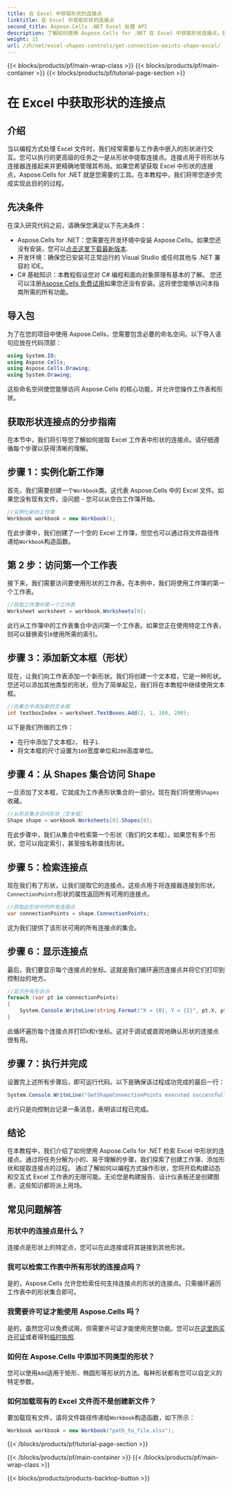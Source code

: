 ```yaml
---
title: 在 Excel 中获取形状的连接点
linktitle: 在 Excel 中获取形状的连接点
second_title: Aspose.Cells .NET Excel 处理 API
description: 了解如何使用 Aspose.Cells for .NET 在 Excel 中获取形状连接点。按照我们的分步指南，以编程方式轻松提取和显示形状点。
weight: 11
url: /zh/net/excel-shapes-controls/get-connection-points-shape-excel/
---
```


{{< blocks/products/pf/main-wrap-class >}}
{{< blocks/products/pf/main-container >}}
{{< blocks/products/pf/tutorial-page-section >}}

# 在 Excel 中获取形状的连接点

## 介绍
当以编程方式处理 Excel 文件时，我们经常需要与工作表中嵌入的形状进行交互。您可以执行的更高级的任务之一是从形状中提取连接点。连接点用于将形状与连接器连接起来并更精确地管理其布局。如果您希望获取 Excel 中形状的连接点，Aspose.Cells for .NET 就是您需要的工具。在本教程中，我们将带您逐步完成实现此目的的过程。
## 先决条件
在深入研究代码之前，请确保您满足以下先决条件：
- Aspose.Cells for .NET：您需要在开发环境中安装 Aspose.Cells。如果您还没有安装，您可以[点击这里下载最新版本](https://releases.aspose.com/cells/net/).
- 开发环境：确保您已安装可正常运行的 Visual Studio 或任何其他与 .NET 兼容的 IDE。
- C# 基础知识：本教程假设您对 C# 编程和面向对象原理有基本的了解。
您还可以注册[Aspose.Cells 免费试用](https://releases.aspose.com/)如果您还没有安装。这将使您能够访问本指南所需的所有功能。

## 导入包
为了在您的项目中使用 Aspose.Cells，您需要包含必要的命名空间。以下导入语句应放在代码顶部：
```csharp
using System.IO;
using Aspose.Cells;
using Aspose.Cells.Drawing;
using System.Drawing;
```
这些命名空间使您能够访问 Aspose.Cells 的核心功能，并允许您操作工作表和形状。

## 获取形状连接点的分步指南
在本节中，我们将引导您了解如何提取 Excel 工作表中形状的连接点。请仔细遵循每个步骤以获得清晰的理解。
## 步骤 1：实例化新工作簿
首先，我们需要创建一个`Workbook`类。这代表 Aspose.Cells 中的 Excel 文件。如果您没有现有文件，没问题 - 您可以从空白工作簿开始。
```csharp
//实例化新的工作簿
Workbook workbook = new Workbook();
```
在此步骤中，我们创建了一个空的 Excel 工作簿，但您也可以通过将文件路径传递给`Workbook`构造函数。
## 第 2 步：访问第一个工作表
接下来，我们需要访问要使用形状的工作表。在本例中，我们将使用工作簿的第一个工作表。
```csharp
//获取工作簿中第一个工作表
Worksheet worksheet = workbook.Worksheets[0];
```
此行从工作簿中的工作表集合中访问第一个工作表。如果您正在使用特定工作表，则可以替换索引`0`使用所需的索引。
## 步骤 3：添加新文本框（形状）
现在，让我们向工作表添加一个新形状。我们将创建一个文本框，它是一种形状。您还可以添加其他类型的形状，但为了简单起见，我们将在本教程中继续使用文本框。
```csharp
//向集合中添加新的文本框
int textboxIndex = worksheet.TextBoxes.Add(2, 1, 160, 200);
```
以下是我们所做的工作：
- 在行中添加了文本框`2`， 柱子`1`.
- 将文本框的尺寸设置为`160`宽度单位和`200`高度单位。
## 步骤 4：从 Shapes 集合访问 Shape
一旦添加了文本框，它就成为工作表形状集合的一部分。现在我们将使用`Shapes`收藏。
```csharp
//从形状集合访问形状（文本框）
Shape shape = workbook.Worksheets[0].Shapes[0];
```
在此步骤中，我们从集合中检索第一个形状（我们的文本框）。如果您有多个形状，您可以指定索引，甚至按名称查找形状。
## 步骤 5：检索连接点
现在我们有了形状，让我们提取它的连接点。这些点用于将连接器连接到形状。`ConnectionPoints`形状的属性返回所有可用的连接点。
```csharp
//获取此形状中的所有连接点
var connectionPoints = shape.ConnectionPoints;
```
这为我们提供了该形状可用的所有连接点的集合。
## 步骤 6：显示连接点
最后，我们要显示每个连接点的坐标。这就是我们循环遍历连接点并将它们打印到控制台的地方。
```csharp
//显示所有形状点
foreach (var pt in connectionPoints)
{
    System.Console.WriteLine(string.Format("X = {0}, Y = {1}", pt.X, pt.Y));
}
```
此循环遍历每个连接点并打印`X`和`Y`坐标。这对于调试或直观地确认形状的连接点很有用。
## 步骤 7：执行并完成
设置完上述所有步骤后，即可运行代码。以下是确保该过程成功完成的最后一行：
```csharp
System.Console.WriteLine("GetShapeConnectionPoints executed successfully.");
```
此行只是向控制台记录一条消息，表明该过程已完成。

## 结论
在本教程中，我们介绍了如何使用 Aspose.Cells for .NET 检索 Excel 中形状的连接点。通过将任务分解为小的、易于理解的步骤，我们探索了创建工作簿、添加形状和提取连接点的过程。
通过了解如何以编程方式操作形状，您将开启构建动态和交互式 Excel 工作表的无限可能。无论您是构建报告、设计仪表板还是创建图表，这些知识都将派上用场。
## 常见问题解答
### 形状中的连接点是什么？
连接点是形状上的特定点，您可以在此连接或将其链接到其他形状。
### 我可以检索工作表中所有形状的连接点吗？
是的，Aspose.Cells 允许您检索任何支持连接点的形状的连接点。只需循环遍历工作表中的形状集合即可。
### 我需要许可证才能使用 Aspose.Cells 吗？
是的，虽然您可以免费试用，但需要许可证才能使用完整功能。您可以[在这里购买许可证](https://purchase.aspose.com/buy)或者得到[临时执照](https://purchase.aspose.com/temporary-license/).
### 如何在 Aspose.Cells 中添加不同类型的形状？
您可以使用`Add`适用于矩形、椭圆形等形状的方法。每种形状都有您可以自定义的特定参数。
### 如何加载现有的 Excel 文件而不是创建新文件？
要加载现有文件，请将文件路径传递给`Workbook`构造函数，如下所示：  
```csharp
Workbook workbook = new Workbook("path_to_file.xlsx");
```
{{< /blocks/products/pf/tutorial-page-section >}}

{{< /blocks/products/pf/main-container >}}
{{< /blocks/products/pf/main-wrap-class >}}

{{< blocks/products/products-backtop-button >}}
